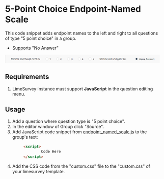 # 5-Point Choice Endpoint-Named Scale
This code snippet adds endpoint names to the left and right to all questions of type "5 point choice" in a group.
- Supports "No Answer"

![Endpoint-named scale](endpoint_named_scale.png)

## Requirements
1. LimeSurvey instance must support **JavaScript** in the question editing menu.

## Usage
1. Add a question where question type is "5 point choice".
2. In the editor window of Group click "Source".
3. Add JavaScript code snippet from [endpoint_named_scale.js](endpoint_named_scale.js) to the group's text:
   ```HTML
        <script>
                Code Here
        </script>
    ```
4. Add the CSS code from the "custom.css" file to the "custom.css" of your limesurvey template.
